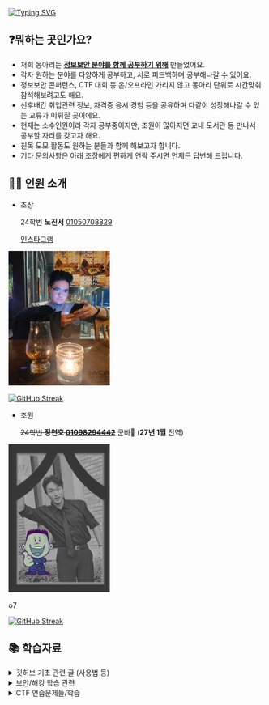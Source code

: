 [![Typing SVG](https://readme-typing-svg.demolab.com?font=Fira+Code&size=23&duration=1000&pause=1500&color=07F700&background=E2FFE400&center=true&vCenter=true&width=435&lines=%EB%B6%80%EC%82%B0%EC%99%B8%EB%8C%80+%EC%8A%A4%EB%A7%88%ED%8A%B8%EC%9C%B5%ED%95%A9%EB%B3%B4%EC%95%88%ED%95%99%EA%B3%BC+%EB%8F%99%EC%95%84%EB%A6%AC;S-BIT_United+-+Worm)](https://github.com/JinnyLyn/BUFS_S-BitUnited_Worm)

## ❓뭐하는 곳인가요?
- 저희 동아리는 **<u>정보보안 분야를 함께 공부하기 위해</u>** 만들었어요.   
- 각자 원하는 분야를 다양하게 공부하고, 서로 피드백하며 공부해나갈 수 있어요.  
- 정보보안 콘퍼런스, CTF 대회 등 온/오프라인 가리지 않고 동아리 단위로 시간맞춰 참석해보려고도 해요.
- 선후배간 취업관련 정보, 자격증 응시 경험 등을 공유하며 다같이 성장해나갈 수 있는 교류가 이뤄질 곳이에요.
- 현재는 소수인원이라 각자 공부중이지만, 조원이 많아지면 교내 도서관 등 만나서 공부할 자리를 갖고자 해요.
- 친목 도모 활동도 원하는 분들과 함께 해보고자 합니다.
- 기타 문의사항은 아래 조장에게 편하게 연락 주시면 언제든 답변해 드립니다.

## 🙋‍♀️ 인원 소개
- 조장

  24학번 **노진서**
[01050708829](tel:01050708829)
  
  [인스타그램](https://www.instagram.com/jinnie.al?igsh=aGwwcmI3YjBvMmJu)

<img src="/.assets/jojang.jpg" alt="조장 사진" width="200">

<a href="https://git.io/streak-stats"><img src="https://streak-stats.demolab.com?user=JinnyLyn&locale=ko" alt="GitHub Streak" /></a>
 - 조원

   ~~24학번 **장연호 [01098294442](tel:01098294442)**~~ 군바🫡 (**27년 1월** 전역)

<img src="/.assets/samang.png" alt="연호 사진" width="200"> 

o7

[![GitHub Streak](https://streak-stats.demolab.com?user=hohoyeonho&theme=dark&locale=ko&date_format=%5BY.%5Dn.j&exclude_days=Sun%2CSat)](https://git.io/streak-stats)




   
## 📚 학습자료 
   
<details><summary>깃허브 기초 관련 글 (사용법 등)
</summary>

[깃허브 사용법, 명령어 등](https://devyihyun.tistory.com/30)

[VSC로 깃허브 사용하기](https://ossam5.tistory.com/169)

[깃허브 프로젝트 사용하기](https://musma.github.io/2023/08/03/github-projects.html#github-projects-%EB%B7%B0-%EC%B6%94%EA%B0%80)
</details>

<details><summary>보안/해킹 학습 관련
</summary>
  
[웹보안, burpsuite 기초 배우기](https://portswigger.net/web-security/dashboard)

[연습할때 쓸 vm들(vulnhub)](https://www.vulnhub.com/)

[드림핵](https://dreamhack.io)
</details>

<details><summary>CTF 연습문제들/학습
</summary>
  
[드림핵](https://dreamhack.io)

[crackmes](https://crackmes.one)

[포너블kr](https://pwnable.kr)

[hacker101ctf](https://ctf.hacker101.com/ctf)

[TryHackMe](https://tryhackme.com)

[pwn.college](https://pang.college)
</details>

